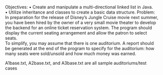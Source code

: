 Objectives: 
•	Create and manipulate a multi-directional linked list in Java.  
•	Utilize inheritance and classes to create a basic data structure.
Problem: 
In preparation for the release of Disney’s Jungle Cruise movie next summer, 
you have been hired by the owner of a very small movie theater to develop the backend for an online ticket reservation system.
The program should display the current seating arrangement and allow the patron to select seats.  
To simplify, you may assume that there is one auditorium.
A report should be generated at the end of the program to specify for the auditorium:
how many seats were sold/unsold and how much money was earned.

A1base.txt, A2base.txt, and A3base.txt are all sample auditoriums/test cases
